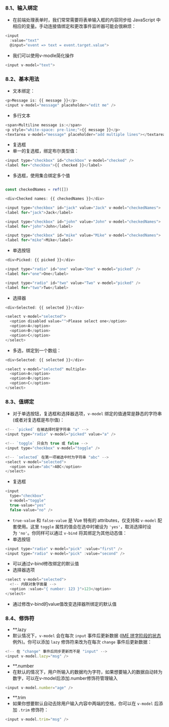 ### 8.1、输入绑定
+ 在前端处理表单时，我们常常需要将表单输入框的内容同步给 JavaScript 中相应的变量。手动连接值绑定和更改事件监听器可能会很麻烦：
```js
<input
  :value="text"
  @input="event => text = event.target.value">
```
+ 我们可以使用v-modle简化操作
```js
<input v-model="text">
```
### 8.2、基本用法
+ 文本绑定：
```js
<p>Message is: {{ message }}</p>
<input v-model="message" placeholder="edit me" />
```
+ 多行文本
```js
<span>Multiline message is:</span>
<p style="white-space: pre-line;">{{ message }}</p>
<textarea v-model="message" placeholder="add multiple lines"></textarea>
```
+ 复选框
+ 单一的复选框，绑定布尔类型值：
```js
<input type="checkbox" id="checkbox" v-model="checked" />
<label for="checkbox">{{ checked }}</label>
```
+ 多选框，使用集合绑定多个值
```js

const checkedNames = ref([])

<div>Checked names: {{ checkedNames }}</div>

<input type="checkbox" id="jack" value="Jack" v-model="checkedNames">
<label for="jack">Jack</label>

<input type="checkbox" id="john" value="John" v-model="checkedNames">
<label for="john">John</label>

<input type="checkbox" id="mike" value="Mike" v-model="checkedNames">
<label for="mike">Mike</label>
```
+ 单选按钮
```js
<div>Picked: {{ picked }}</div>

<input type="radio" id="one" value="One" v-model="picked" />
<label for="one">One</label>

<input type="radio" id="two" value="Two" v-model="picked" />
<label for="two">Two</label>
```
+ 选择器
```js
<div>Selected: {{ selected }}</div>

<select v-model="selected">
  <option disabled value="">Please select one</option>
  <option>A</option>
  <option>B</option>
  <option>C</option>
</select>
```
+ 多选，绑定到一个数组：
```js
<div>Selected: {{ selected }}</div>

<select v-model="selected" multiple>
  <option>A</option>
  <option>B</option>
  <option>C</option>
</select>
```
### 8.3、值绑定
+ 对于单选按钮，复选框和选择器选项，`v-model` 绑定的值通常是静态的字符串 (或者对复选框是布尔值)：
```js
<!-- `picked` 在被选择时是字符串 "a" -->
<input type="radio" v-model="picked" value="a" />

<!-- `toggle` 只会为 true 或 false -->
<input type="checkbox" v-model="toggle" />

<!-- `selected` 在第一项被选中时为字符串 "abc" -->
<select v-model="selected">
  <option value="abc">ABC</option>
</select>
```
+ 复选框
```js
<input
  type="checkbox"
  v-model="toggle"
  true-value="yes"
  false-value="no" />
```
+ `true-value` 和 `false-value` 是 Vue 特有的 attributes，仅支持和 `v-model` 配套使用。这里 `toggle` 属性的值会在选中时被设为 `'yes'`，取消选择时设为 `'no'`。你同样可以通过 `v-bind` 将其绑定为其他动态值：
+ 单选按钮
```js
<input type="radio" v-model="pick" :value="first" />
<input type="radio" v-model="pick" :value="second" />
```
+ 可以通过v-bind修改绑定的默认值
+ 选择器选项
```js
<select v-model="selected">
  <!-- 内联对象字面量 -->
  <option :value="{ number: 123 }">123</option>
</select>
```
+ 通过修改v-bind的value值改变选择器所绑定的默认值
### 8.4、修饰符
+ **.lazy
+ 默认情况下，`v-model` 会在每次 `input` 事件后更新数据 ([IME 拼字阶段的状态](https://cn.vuejs.org/guide/essentials/forms.html#vmodel-ime-tip)例外)。你可以添加 `lazy` 修饰符来改为在每次 `change` 事件后更新数据：
```js
<!-- 在 "change" 事件后同步更新而不是 "input" -->
<input v-model.lazy="msg" />
```
+ **.number
+ 在默认的情况下，用户所输入的数据均为字符，如果想要输入的数据自动转为数字，可以在v-model后添加.number修饰符管理输入
```js
<input v-model.number="age" />
```
+ **.trim
+ 如果你想要默认自动去除用户输入内容中两端的空格，你可以在 `v-model` 后添加 `.trim` 修饰符：
```js
<input v-model.trim="msg" />
```